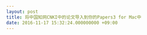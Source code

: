 ```yaml
---
layout: post
title: 将中国知网CNKI中的论文导入到你的Papers3 for Mac中
date: 2016-11-17 15:32:24.000000000 +09:00
---
```


